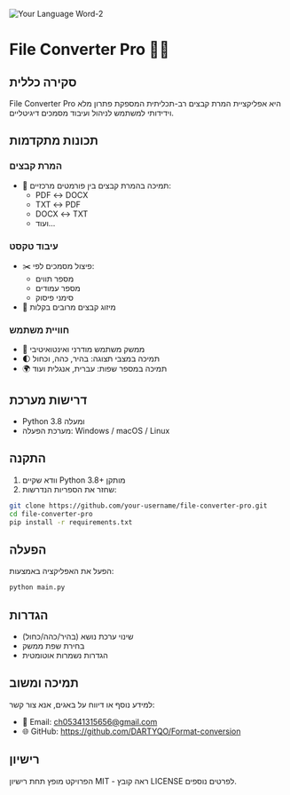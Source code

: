 ![Your Language Word-2](https://github.com/user-attachments/assets/5f001d9a-4c75-4d83-8493-846eec8717cd)
# File Converter Pro 🔄📄

## סקירה כללית
File Converter Pro היא אפליקציית המרת קבצים רב-תכליתית המספקת פתרון מלא וידידותי למשתמש לניהול ועיבוד מסמכים דיגיטליים.

## תכונות מתקדמות
### המרת קבצים
- 🔄 תמיכה בהמרת קבצים בין פורמטים מרכזיים:
  * PDF ↔ DOCX
  * TXT ↔ PDF
  * DOCX ↔ TXT
  * ועוד...

### עיבוד טקסט
- ✂️ פיצול מסמכים לפי:
  * מספר תווים
  * מספר עמודים
  * סימני פיסוק
- 🔗 מיזוג קבצים מרובים בקלות

### חוויית משתמש
- 🌈 ממשק משתמש מודרני ואינטואיטיבי
- 🌓 תמיכה במצבי תצוגה: בהיר, כהה, וכחול
- 🌍 תמיכה במספר שפות: עברית, אנגלית ועוד

## דרישות מערכת
- Python 3.8 ומעלה
- מערכת הפעלה: Windows / macOS / Linux

## התקנה
1. וודא שקיים Python 3.8+ מותקן
2. שחזר את הספריות הנדרשות:
```bash
git clone https://github.com/your-username/file-converter-pro.git
cd file-converter-pro
pip install -r requirements.txt
```

## הפעלה
הפעל את האפליקציה באמצעות:
```bash
python main.py
```

## הגדרות
- שינוי ערכת נושא (בהיר/כהה/כחול)
- בחירת שפת ממשק
- הגדרות נשמרות אוטומטית

## תמיכה ומשוב
למידע נוסף או דיווח על באגים, אנא צור קשר:
- 📧 Email: ch05341315656@gmail.com
- 🌐 GitHub: https://github.com/DARTYQO/Format-conversion

## רישיון
הפרויקט מופץ תחת רישיון MIT - ראה קובץ LICENSE לפרטים נוספים.

